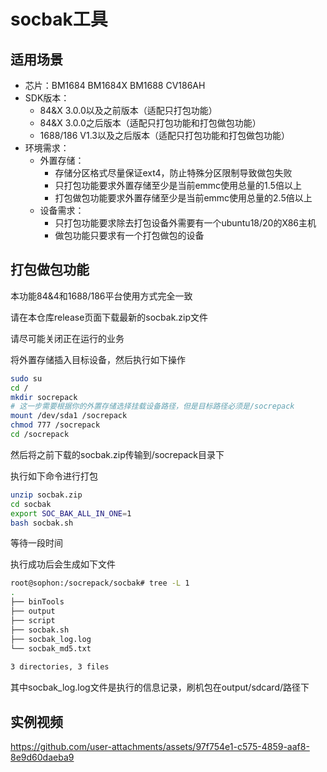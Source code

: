 # socbak工具

## 适用场景

* 芯片：BM1684 BM1684X BM1688 CV186AH
* SDK版本：
  * 84&X 3.0.0以及之前版本（适配只打包功能）
  * 84&X 3.0.0之后版本（适配只打包功能和打包做包功能）
  * 1688/186 V1.3以及之后版本（适配只打包功能和打包做包功能）
* 环境需求：
  * 外置存储： 
    * 存储分区格式尽量保证ext4，防止特殊分区限制导致做包失败
    * 只打包功能要求外置存储至少是当前emmc使用总量的1.5倍以上
    * 打包做包功能要求外置存储至少是当前emmc使用总量的2.5倍以上
  * 设备需求：
    * 只打包功能要求除去打包设备外需要有一个ubuntu18/20的X86主机
    * 做包功能只要求有一个打包做包的设备

## 打包做包功能

本功能84&4和1688/186平台使用方式完全一致

请在本仓库release页面下载最新的socbak.zip文件

请尽可能关闭正在运行的业务

将外置存储插入目标设备，然后执行如下操作

``` bash
sudo su
cd /
mkdir socrepack
# 这一步需要根据你的外置存储选择挂载设备路径，但是目标路径必须是/socrepack
mount /dev/sda1 /socrepack
chmod 777 /socrepack
cd /socrepack
```

然后将之前下载的socbak.zip传输到/socrepack目录下

执行如下命令进行打包

``` bash
unzip socbak.zip
cd socbak
export SOC_BAK_ALL_IN_ONE=1
bash socbak.sh
```

等待一段时间

执行成功后会生成如下文件

``` bash
root@sophon:/socrepack/socbak# tree -L 1
.
├── binTools
├── output
├── script
├── socbak.sh
├── socbak_log.log
└── socbak_md5.txt
 
3 directories, 3 files
```

其中socbak_log.log文件是执行的信息记录，刷机包在output/sdcard/路径下

## 实例视频

https://github.com/user-attachments/assets/97f754e1-c575-4859-aaf8-8e9d60daeba9
